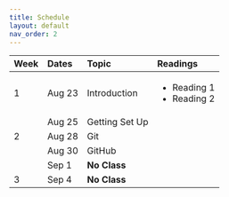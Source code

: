 ```yaml
---
title: Schedule
layout: default
nav_order: 2
---
```


| Week  | Dates   | Topic | Readings |
|:------|:--------|:------|:---------|
| 1     | Aug 23  | Introduction    |<ul><li>Reading 1</li><li>Reading 2</li></ul>|
|       | Aug 25  | Getting Set Up  | |
| 2     | Aug 28  | Git             | |
|       | Aug 30  | GitHub          | |
|       | Sep 1   | **No Class**    | |
| 3     | Sep 4   | **No Class**    | |

